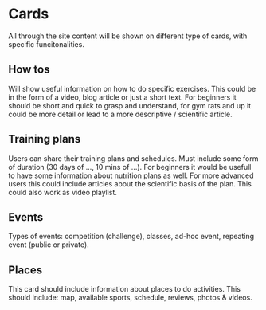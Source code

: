 # Cards
All through the site content will be shown on different type of cards, with specific funcitonalities.

## How tos
Will show useful information on how to do specific exercises. This could be in the form of a video, blog article or just a short text. For beginners it should be short and quick to grasp and understand, for gym rats and up it could be more detail or lead to a more descriptive / scientific article.

## Training plans
Users can share their training plans and schedules. Must include some form of duration (30 days of ..., 10 mins of ...). For beginners it would be usefull to have some information about nutrition plans as well. For more advanced users this could include articles about the scientific basis of the plan. This could also work as video playlist.

## Events
Types of events: competition (challenge), classes, ad-hoc event, repeating event (public or private).

## Places
This card should include information about places to do activities. This should include: map, available sports, schedule, reviews, photos & videos.
